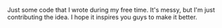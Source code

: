 Just some code that I wrote during my free time. It's messy, but I'm just contributing the idea. I hope it inspires you guys to make it better.
